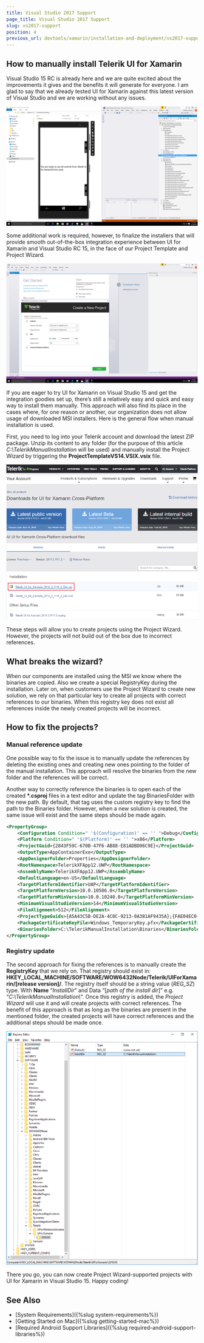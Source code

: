 ```yaml
---
title: Visual Studio 2017 Support
page_title: Visual Studio 2017 Support
slug: vs2017-support
position: 4
previous_url: devtools/xamarin/installation-and-deployment/vs2017-support
---
```


## How to manually install Telerik UI for Xamarin


Visual Studio 15 RC is already here and we are quite excited about the improvements it gives and the benefits it will generate for everyone. I am glad to say that we already tested UI for Xamarin against this latest version of Visual Studio and we are working without any issues.


![Visual Studio 2017 support](../images/telerik-ui-for-xamarin-vs2017.png)


Some additional work is required, however, to finalize the installers that will provide smooth out-of-the-box integration experience between UI for Xamarin and Visual Studio RC 15, in the face of our Project Template and Project Wizard.


![Project Wizard in Visual Studio 2017](../images/telrik-project-wizard-vs2017.png)


If you are eager to try UI for Xamarin on Visual Studio 15 and get the integration goodies set up, there’s still a relatively easy and quick and easy way to install them manually. This approach will also find its place in the cases where, for one reason or another, our organization does not allow usage of downloaded MSI installers. Here is the general flow when manual installation is used.

First, you need to log into your Telerik account and download the latest ZIP package. Unzip its content to any folder (for the purpose of this article *C:\\TelerikManualInstallation* will be used) and manually install the Project Wizard by triggering the **ProjectTemplateVS14.VSIX.vsix** file.


![Telerik account ZIP download](../images/telerik-account-zip-download.png)


These steps will allow you to create projects using the Project Wizard. However, the projects will not build out of the box due to incorrect references.


## What breaks the wizard?


When our components are installed using the MSI we know where the binaries are copied. Also we create a special RegistryKey during the installation. Later on, when customers use the Project Wizard to create new solution, we rely on that particular key to create all projects with correct references to our binaries. When this registry key does not exist all references inside the newly created projects will be incorrect.

## How to fix the projects? 

### Manual reference update


One possible way to fix the issue is to manually update the references by deleting the existing ones and creating new ones pointing to the folder of the manual installation. This approach will resolve the binaries from the new folder and the references will be correct. 

Another way to correctly reference the binaries is to open each of the created **\*.csproj** files in a text editor and update the tag BinariesFolder with the new path. By default, that tag uses the custom registry key to find the path to the Binaries folder. However, when a new solution is created, the same issue will exist and the same steps should be made again.


```xml
<PropertyGroup>
    <Configuration Condition=" '$(Configuration)' == '' ">Debug</Configuration>
    <Platform Condition=" '$(Platform)' == '' ">x86</Platform>
    <ProjectGuid>{2843F59C-670B-47F6-AB88-E81ADBD06C9E}</ProjectGuid>
    <OutputType>AppContainerExe</OutputType>
    <AppDesignerFolder>Properties</AppDesignerFolder>
    <RootNamespace>TelerikXFApp12.UWP</RootNamespace>
    <AssemblyName>TelerikXFApp12.UWP</AssemblyName>
    <DefaultLanguage>en-US</DefaultLanguage>
    <TargetPlatformIdentifier>UAP</TargetPlatformIdentifier>
    <TargetPlatformVersion>10.0.10586.0</TargetPlatformVersion>
    <TargetPlatformMinVersion>10.0.10240.0</TargetPlatformMinVersion>
    <MinimumVisualStudioVersion>14</MinimumVisualStudioVersion>
    <FileAlignment>512</FileAlignment>
    <ProjectTypeGuids>{A5A43C5B-DE2A-4C0C-9213-0A381AF9435A};{FAE04EC0-301F-11D3-BF4B-00C04F79EFBC}</ProjectTypeGuids>
    <PackageCertificateKeyFile>Windows_TemporaryKey.pfx</PackageCertificateKeyFile>
    <BinariesFolder>C:\TelerikManualInstallation\Binaries</BinariesFolder>
</PropertyGroup>
```

### Registry update


The second approach for fixing the references is to manually create the **RegistryKey** that we rely on. That registry should exist in: **HKEY\_LOCAL\_MACHINE/SOFTWARE/WOW6432Node/Telerik/UIForXamarin/[release version]/**. The registry itself should be a string value (*REG_SZ*) type. With **Name** “*InstallDir*” and Data “[*path of the install dir*]” e.g. “*C:\\TelerikManualInstallation\\*”. Once this registry is added, the *Project Wizard* will use it and will create projects with correct references. The benefit of this approach is that as long as the binaries are present in the mentioned folder, the created projects will have correct references and the additional steps should be made once.


![Telerik RegistryKey](../images/visual-studio-2017-registry.png)


There you go, you can now create Project Wizard-supported projects with UI for Xamarin in Visual Studio 15. Happy coding!


## See Also
- [System Requirements]({%slug system-requirements%})
- [Getting Started on Mac]({%slug getting-started-mac%})
- [Required Android Support Libraries]({%slug required-android-support-libraries%})
